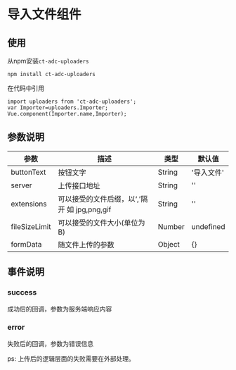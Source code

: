 # 导入文件组件

## 使用

从npm安装`ct-adc-uploaders`
```
npm install ct-adc-uploaders
```
在代码中引用
```
import uploaders from 'ct-adc-uploaders';
var Importer=uploaders.Importer;
Vue.component(Importer.name,Importer);
```
## 参数说明

参数|描述|类型|默认值
--- | --- | --- | --- |
buttonText | 按钮文字 | String | '导入文件'
server | 上传接口地址 | String | ''
extensions | 可以接受的文件后缀，以‘,’隔开 如 jpg,png,gif | String | ''
fileSizeLimit | 可以接受的文件大小(单位为B) | Number | undefined
formData | 随文件上传的参数 | Object | {}


## 事件说明

### success 

成功后的回调，参数为服务端响应内容

### error

失败后的回调，参数为错误信息

ps: 上传后的逻辑层面的失败需要在外部处理。

